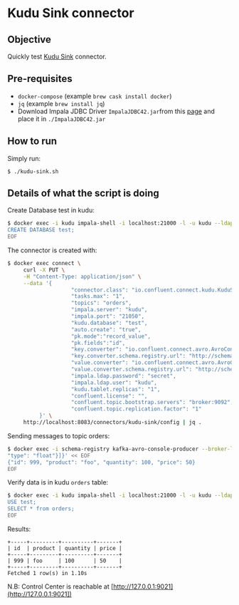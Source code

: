 # Kudu Sink connector

## Objective

Quickly test [Kudu Sink](https://docs.confluent.io/current/connect/kafka-connect-kudu/sink-connector/index.html#quick-start) connector.

## Pre-requisites

* `docker-compose` (example `brew cask install docker`)
* `jq` (example `brew install jq`)
* Download Impala JDBC Driver `ImpalaJDBC42.jar`from this [page](https://www.oracle.com/technetwork/java/javase/jdbc/index.html) and place it in `./ImpalaJDBC42.jar`

## How to run

Simply run:

```
$ ./kudu-sink.sh
```

## Details of what the script is doing

Create Database test in kudu:

```bash
$ docker exec -i kudu impala-shell -i localhost:21000 -l -u kudu --ldap_password_cmd="echo -n secret" --auth_creds_ok_in_clear << EOF
CREATE DATABASE test;
EOF
```

The connector is created with:

```bash
$ docker exec connect \
     curl -X PUT \
     -H "Content-Type: application/json" \
     --data '{
                    "connector.class": "io.confluent.connect.kudu.KuduSinkConnector",
                    "tasks.max": "1",
                    "topics": "orders",
                    "impala.server": "kudu",
                    "impala.port": "21050",
                    "kudu.database": "test",
                    "auto.create": "true",
                    "pk.mode":"record_value",
                    "pk.fields":"id",
                    "key.converter": "io.confluent.connect.avro.AvroConverter",
                    "key.converter.schema.registry.url": "http://schema-registry:8081",
                    "value.converter": "io.confluent.connect.avro.AvroConverter",
                    "value.converter.schema.registry.url": "http://schema-registry:8081",
                    "impala.ldap.password": "secret",
                    "impala.ldap.user": "kudu",
                    "kudu.tablet.replicas": "1",
                    "confluent.license": "",
                    "confluent.topic.bootstrap.servers": "broker:9092",
                    "confluent.topic.replication.factor": "1"
          }' \
     http://localhost:8083/connectors/kudu-sink/config | jq .
```

Sending messages to topic orders:

```bash
$ docker exec -i schema-registry kafka-avro-console-producer --broker-list broker:9092 --topic orders --property value.schema='{"type":"record","name":"myrecord","fields":[{"name":"id","type":"int"},{"name":"product", "type": "string"}, {"name":"quantity", "type": "int"}, {"name":"price",
"type": "float"}]}' << EOF
{"id": 999, "product": "foo", "quantity": 100, "price": 50}
EOF
```


Verify data is in kudu `orders` table:

```bash
$ docker exec -i kudu impala-shell -i localhost:21000 -l -u kudu --ldap_password_cmd="echo -n secret" --auth_creds_ok_in_clear << EOF
USE test;
SELECT * from orders;
EOF
```

Results:

```
+-----+---------+----------+-------+
| id  | product | quantity | price |
+-----+---------+----------+-------+
| 999 | foo     | 100      | 50    |
+-----+---------+----------+-------+
Fetched 1 row(s) in 1.10s
```

N.B: Control Center is reachable at [http://127.0.0.1:9021](http://127.0.0.1:9021])
